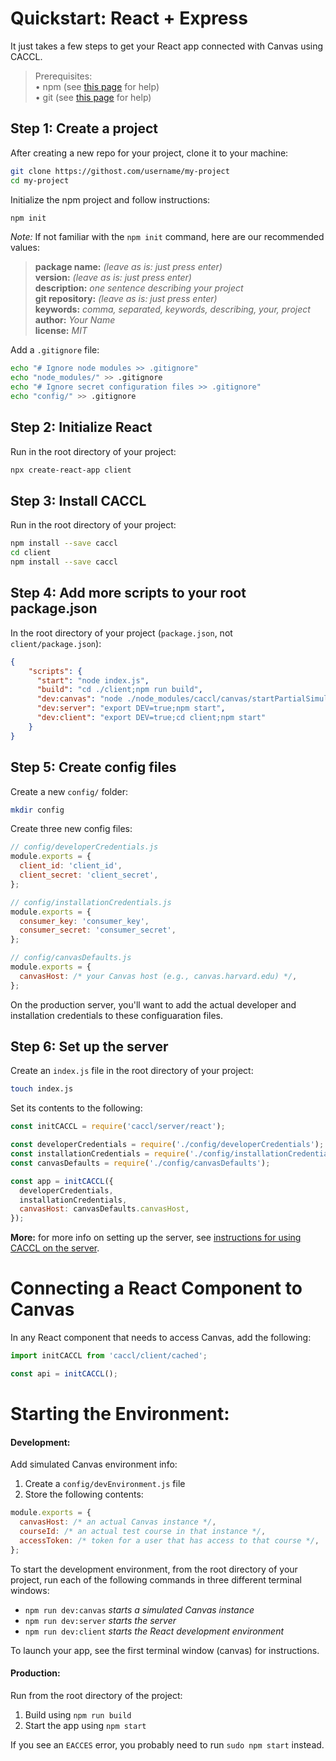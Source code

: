 # Quickstart: React + Express

It just takes a few steps to get your React app connected with Canvas using CACCL.

> Prerequisites:  
> • npm (see [this page](https://www.npmjs.com/get-npm) for help)  
> • git (see [this page](https://gist.github.com/derhuerst/1b15ff4652a867391f03) for help)  


## Step 1: Create a project

After creating a new repo for your project, clone it to your machine:

```bash
git clone https://githost.com/username/my-project
cd my-project
```

Initialize the npm project and follow instructions:

```bash
npm init
```

_Note:_ If not familiar with the `npm init` command, here are our recommended values:

> **package name:** _(leave as is: just press enter)_  
> **version:** _(leave as is: just press enter)_  
> **description:** _one sentence describing your project_  
> **git repository:** _(leave as is: just press enter)_  
> **keywords:** _comma, separated, keywords, describing, your, project_  
> **author:** _Your Name_  
> **license:** _MIT_

Add a `.gitignore` file:

```bash
echo "# Ignore node modules >> .gitignore"
echo "node_modules/" >> .gitignore
echo "# Ignore secret configuration files >> .gitignore"
echo "config/" >> .gitignore
```

## Step 2: Initialize React

Run in the root directory of your project:

```bash
npx create-react-app client
```

## Step 3: Install CACCL

Run in the root directory of your project:

```bash
npm install --save caccl
cd client
npm install --save caccl
```

## Step 4: Add more scripts to your root package.json

In the root directory of your project (`package.json`, not `client/package.json`):

```json
{
    "scripts": {
      "start": "node index.js",
      "build": "cd ./client;npm run build",
      "dev:canvas": "node ./node_modules/caccl/canvas/startPartialSimulation",
      "dev:server": "export DEV=true;npm start",
      "dev:client": "export DEV=true;cd client;npm start"
    }
}
```

## Step 5: Create config files

Create a new `config/` folder:

```bash
mkdir config
```

Create three new config files:

```js
// config/developerCredentials.js
module.exports = {
  client_id: 'client_id',
  client_secret: 'client_secret',
};
```

```js
// config/installationCredentials.js
module.exports = {
  consumer_key: 'consumer_key',
  consumer_secret: 'consumer_secret',
};
```

```js
// config/canvasDefaults.js
module.exports = {
  canvasHost: /* your Canvas host (e.g., canvas.harvard.edu) */,
};
```

On the production server, you'll want to add the actual developer and installation credentials to these configuaration files.

## Step 6: Set up the server

Create an `index.js` file in the root directory of your project:

```bash
touch index.js
```

Set its contents to the following:

```js
const initCACCL = require('caccl/server/react');

const developerCredentials = require('./config/developerCredentials');
const installationCredentials = require('./config/installationCredentials');
const canvasDefaults = require('./config/canvasDefaults');

const app = initCACCL({
  developerCredentials,
  installationCredentials,
  canvasHost: canvasDefaults.canvasHost,
});
```

**More:** for more info on setting up the server, see [instructions for using CACCL on the server](https://github.com/harvard-edtech/caccl/blob/master/docs/server.md).

# Connecting a React Component to Canvas

In any React component that needs to access Canvas, add the following:

```js
import initCACCL from 'caccl/client/cached';

const api = initCACCL();
```

# Starting the Environment:

#### Development:

Add simulated Canvas environment info:

1. Create a `config/devEnvironment.js` file
2. Store the following contents:

```js
module.exports = {
  canvasHost: /* an actual Canvas instance */,
  courseId: /* an actual test course in that instance */,
  accessToken: /* token for a user that has access to that course */,
};
```

To start the development environment, from the root directory of your project, run each of the following commands in three different terminal windows:

- `npm run dev:canvas` _starts a simulated Canvas instance_
- `npm run dev:server` _starts the server_
- `npm run dev:client` _starts the React development environment_

To launch your app, see the first terminal window (canvas) for instructions.

#### Production:

Run from the root directory of the project:

1. Build using `npm run build`
2. Start the app using `npm start`

If you see an `EACCES` error, you probably need to run `sudo npm start` instead.